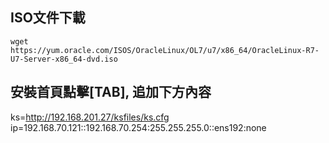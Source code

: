 ## ISO文件下載
```
wget https://yum.oracle.com/ISOS/OracleLinux/OL7/u7/x86_64/OracleLinux-R7-U7-Server-x86_64-dvd.iso
```

## 安裝首頁點擊[TAB], 追加下方內容
ks=http://192.168.201.27/ksfiles/ks.cfg ip=192.168.70.121::192.168.70.254:255.255.255.0::ens192:none


